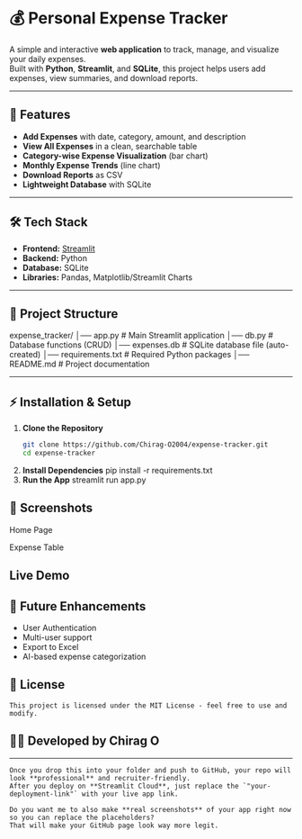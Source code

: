 # 💰 Personal Expense Tracker

A simple and interactive **web application** to track, manage, and visualize your daily expenses.  
Built with **Python**, **Streamlit**, and **SQLite**, this project helps users add expenses, view summaries, and download reports.

---

## 🚀 Features
- **Add Expenses** with date, category, amount, and description
- **View All Expenses** in a clean, searchable table
- **Category-wise Expense Visualization** (bar chart)
- **Monthly Expense Trends** (line chart)
- **Download Reports** as CSV
- **Lightweight Database** with SQLite

---

## 🛠️ Tech Stack
- **Frontend:** [Streamlit](https://streamlit.io/)
- **Backend:** Python
- **Database:** SQLite
- **Libraries:** Pandas, Matplotlib/Streamlit Charts

---

## 📂 Project Structure
expense_tracker/
│── app.py # Main Streamlit application
│── db.py # Database functions (CRUD)
│── expenses.db # SQLite database file (auto-created)
│── requirements.txt # Required Python packages
│── README.md # Project documentation

---

## ⚡ Installation & Setup

1. **Clone the Repository**
   ```bash
   git clone https://github.com/Chirag-O2004/expense-tracker.git
   cd expense-tracker
2. **Install Dependencies**
    pip install -r requirements.txt
3. **Run the App**
    streamlit run app.py

## 📸 Screenshots
Home Page

Expense Table

## Live Demo

## 📌 Future Enhancements
   - User Authentication
   - Multi-user support
   - Export to Excel
   - AI-based expense categorization

## 📜 License
    This project is licensed under the MIT License - feel free to use and modify.

## 👨‍💻 Developed by Chirag O
---

    Once you drop this into your folder and push to GitHub, your repo will look **professional** and recruiter-friendly.  
    After you deploy on **Streamlit Cloud**, just replace the `"your-deployment-link"` with your live app link.  

    Do you want me to also make **real screenshots** of your app right now so you can replace the placeholders?  
    That will make your GitHub page look way more legit.
